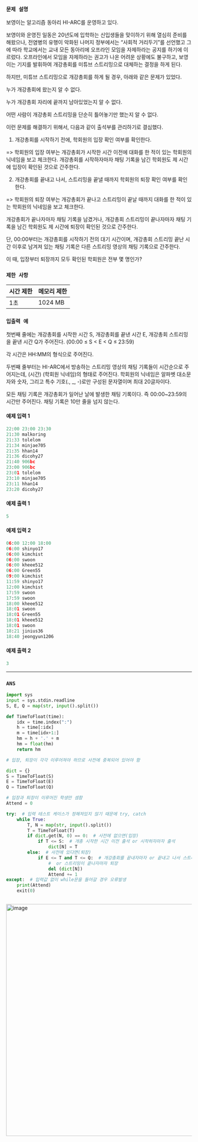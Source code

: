 ### `문제 설명`

보영이는 알고리즘 동아리 HI-ARC를 운영하고 있다.

보영이와 운영진 일동은 20년도에 입학하는 신입생들을 맞이하기 위해 열심히 준비를 해왔으나, 전염병의 유행이 악화된 나머지 정부에서는 “사회적 거리두기”를 선언했고 그에 따라 학교에서는 교내 모든 동아리에 오프라인 모임을 자제하라는 공지를 하기에 이르렀다. 오프라인에서 모임을 자제하라는 권고가 나온 어려운 상황에도 불구하고, 보영이는 기지를 발휘하여 개강총회를 미튜브 스트리밍으로 대체하는 결정을 하게 된다.

하지만, 미튜브 스트리밍으로 개강총회를 하게 될 경우, 아래와 같은 문제가 있었다.

누가 개강총회에 왔는지 알 수 없다.

누가 개강총회 자리에 끝까지 남아있었는지 알 수 없다.

어떤 사람이 개강총회 스트리밍을 단순히 틀어놓기만 했는지 알 수 없다.

이런 문제를 해결하기 위해서, 다음과 같이 출석부를 관리하기로 결심했다.


1. 개강총회를 시작하기 전에, 학회원의 입장 확인 여부를 확인한다. 

=> 학회원의 입장 여부는 개강총회가 시작한 시간 이전에 대화를 한 적이 있는 학회원의 닉네임을 보고 체크한다. 개강총회를 시작하자마자 채팅 기록을 남긴 학회원도 제 시간에 입장이 확인된 것으로 간주한다.

2. 개강총회를 끝내고 나서, 스트리밍을 끝낼 때까지 학회원의 퇴장 확인 여부를 확인한다. 

=> 학회원의 퇴장 여부는 개강총회가 끝나고 스트리밍이 끝날 때까지 대화를 한 적이 있는 학회원의 닉네임을 보고 체크한다. 

개강총회가 끝나자마자 채팅 기록을 남겼거나, 개강총회 스트리밍이 끝나자마자 채팅 기록을 남긴 학회원도 제 시간에 퇴장이 확인된 것으로 간주한다.  

단, 00:00부터는 개강총회를 시작하기 전의 대기 시간이며, 개강총회 스트리밍 끝난 시간 이후로 남겨져 있는 채팅 기록은 다른 스트리밍 영상의 채팅 기록으로 간주한다.

이 때, 입장부터 퇴장까지 모두 확인된 학회원은 전부 몇 명인가?

### `제한 사항`

|시간 제한|	메모리 제한|
|---|---|
|1초|	1024 MB	|

### `입출력 예`

첫번째 줄에는 개강총회를 시작한 시간 S, 개강총회를 끝낸 시간 E, 개강총회 스트리밍을 끝낸 시간 Q가 주어진다. (00:00 ≤ S < E < Q ≤ 23:59)

각 시간은 HH:MM의 형식으로 주어진다.

두번째 줄부터는 HI-ARC에서 방송하는 스트리밍 영상의 채팅 기록들이 시간순으로 주어지는데, (시간) (학회원 닉네임)의 형태로 주어진다. 학회원의 닉네임은 알파벳 대소문자와 숫자, 그리고 특수 기호(., _, -)로만 구성된 문자열이며 최대 20글자이다.

모든 채팅 기록은 개강총회가 일어난 날에 발생한 채팅 기록이다. 즉 00:00~23:59의 시간만 주어진다. 채팅 기록은 10만 줄을 넘지 않는다.


#### 예제 입력 1

```python
22:00 23:00 23:30
21:30 malkoring
21:33 tolelom
21:34 minjae705
21:35 hhan14
21:36 dicohy27
21:40 906bc
23:00 906bc
23:01 tolelom
23:10 minjae705
23:11 hhan14
23:20 dicohy27
```
#### 예제 출력 1

```python
5
```

#### 예제 입력 2

```python
06:00 12:00 18:00
06:00 shinyo17
06:00 kimchist
06:00 swoon
06:00 kheee512
06:00 Green55
09:00 kimchist
11:59 shinyo17
12:00 kimchist
17:59 swoon
17:59 swoon
18:00 kheee512
18:01 swoon
18:01 Green55
18:01 kheee512
18:01 swoon
18:21 jinius36
18:40 jeongyun1206
```
#### 예제 출력 2

```python
3
```

----

### `ANS`

```python
import sys
input = sys.stdin.readline
S, E, Q = map(str, input().split())

def TimeToFloat(time):
    idx = time.index(":")
    h = time[:idx]
    m = time[idx+1:]
    hm = h + '.' + m
    hm = float(hm)
    return hm

# 입장, 퇴장이 각각 이루어져야 하므로 사전에 중복되어 있어야 함

dict = {}
S = TimeToFloat(S)
E = TimeToFloat(E)
Q = TimeToFloat(Q)

# 입장과 퇴장이 이루어진 학생만 셈함
Attend = 0

try:  # 입력 테스트 케이스가 정해져있지 않기 때문에 try, catch
    while True:
        T, N = map(str, input().split())
        T = TimeToFloat(T)
        if dict.get(N, 0) == 0:  # 사전에 없으면(입장)
            if T <= S:  # 개총 시작한 시간 이전 출석 or 시작하자마자 출석
                dict[N] = T
        else:  # 사전에 있다면(퇴장)
            if E <= T and T <= Q:  # 개강총회를 끝내자마자 or 끝내고 나서 스트리밍 까지 퇴장
                #  or 스트리밍이 끝나자마자 퇴장
                del (dict[N])
                Attend += 1
except:  # 입력값 없이 while문을 들어갈 경우 오류발생
    print(Attend)
    exit(0)



```

<img width="629" alt="image" src="https://user-images.githubusercontent.com/84978165/227782413-50d25f7a-e2c8-40ac-abfb-cc6c1cc3eac4.png">



